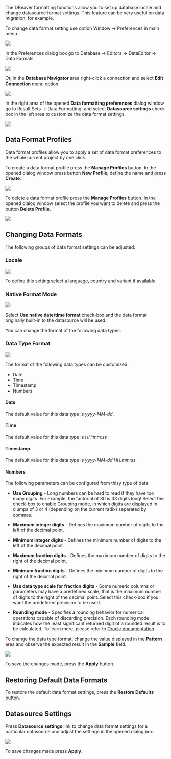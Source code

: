 The DBeaver formatting functions allow you to set up database locale and change datasource format settings. This feature can be very useful on data migration, for example. 

To change data format setting use option Window -> Preferences in main menu.

![](images/ug/Window_Menu_Preferences.png)

In the Preferences dialog box go to Database -> Editors -> DataEditor -> Data Formats

![](images/ug/Preferences_DataFormats.png)

Or, in the **Database Navigator** area right-click a connection and select **Edit Connection** menu option. 

![](images/ug/Database_Navigator_Edit_Connection_menu_option.png)

In the right area of the opened **Data formatting preferences** dialog window go to Result Sets -> Data Formatting, and select **Datasource settings** check box in the left area to customize the data format settings.

![](images/ug/DataFormatting_DatasourceSsettings.png)

## Data Format Profiles

Data format profiles allow you to apply a set of data format preferences to the whole current project by one click. 

To create a data format profile press the **Manage Profiles** button. In the opened dialog window press button **New Profile**, define the name and press **Create**.

![](images/ug/DataFormatting_CreateNewProfile.png)

To delete a data format profile press the **Manage Profiles** button. In the opened dialog window select the profile you want to delete and press the button **Delete Profile**.

![](images/ug/DDataFormatting_DeleteProfile.png)

## Changing Data Formats

The following groups of data format settings can be adjusted:

### **Locale**

![](images/ug/DataFormatting_LocaleSettings.png)

To define this setting select a language, country and variant if available.


### Native Format Mode

![](images/ug/DataFormatting_NativeSettings.png)

Select **Use native date/time format** check-box and the data format originally built-in to the datasource will be used.

You can change the format of the following data types:

### Data Type Format

![](images/ug/DataFormatting_FormatSettings.png)

The format of the following data types can be customized:
* Date
* Time
* Timestamp
* Numbers

#### Date 

The default value for this data type is *yyyy-MM-dd*.

#### Time 
The default value for this data type is *HH:mm:ss*

#### Timestamp 
The default value for this data type is *yyyy-MM-dd HH:mm:ss*

#### Numbers

The following parameters can be configured from thisy type of data:

* **Use Grouping** - Long numbers can be hard to read if they have too many digits. For example, the factorial of 30 is 33 digits long! Select this check-box to enable Grouping mode, in which digits are displayed in clumps of 3 or 4 (depending on the current radix) separated by commas.

* **Maximum integer digits** - Defines the maximum number of digits to the left of the decimal point.

* **Minimum integer digits** - Defines the minimum number of digits to the left of the decimal point.

* **Maximum fraction digits** - Defines the maximum number of digits to the right of the decimal point.

* **Minimum fraction digits** - Defines the minimum number of digits to the right of the decimal point.

* **Use data type scale for fraction digits** - Some numeric columns or parameters may have a predefined scale, that is the maximum number of digits to the right of the decimal point. Select this check-box if you want the predefined precision to be used.

* **Rounding mode** - Specifies a rounding behavior for numerical operations capable of discarding precision. Each rounding mode indicates how the least significant returned digit of a rounded result is to be calculated. To learn more, please refer to [Oracle documentation](https://docs.oracle.com/javase/7/docs/api/java/math/RoundingMode.html).

To change the data type format, change the value displayed in the **Pattern** area and observe the expected result in the **Sample** field.

![](images/ug/DataFormatting_PatternChange.png)

To save the changes made, press the **Apply** button.

## Restoring Default Data Formats
To restore the default data format settings, press the **Restore Defaults** button.

## Datasource Settings
Press **Datasource settings** link to change data format settings for a particular datasource and adjust the settings in the opened dialog box. 

![](images/ug/DataFormatting_DatasourceSsettings_Workflow.png)

To save changes made press **Apply**.
